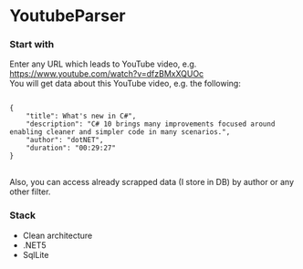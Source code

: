 # YoutubeParser
### Start with
Enter any URL which leads to YouTube video, e.g. https://www.youtube.com/watch?v=dfzBMxXQUOc <br/>
You will get data about this YouTube video, e.g. the following: <br/>
<pre>
<code>
{
	"title": What's new in C#",
	"description": "C# 10 brings many improvements focused around enabling cleaner and simpler code in many scenarios.",
	"author": "dotNET",
	"duration": "00:29:27"
}
</code>
</pre>
Also, you can access already scrapped data (I store in DB) by author or any other filter.
### Stack
- Clean architecture
- .NET5
- SqlLite
